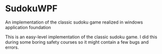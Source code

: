 # SudokuWPF
An implementation of the classic sudoku game realized in windows application foundation

This is an easy-level implementation of the classic sudoku game. I did this during some boring safety courses so it might contain a few bugs and errors.
